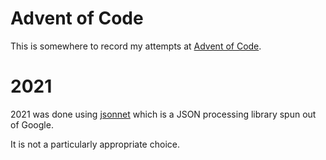 # Advent of Code

This is somewhere to record my attempts at [Advent of
Code](https://www.adventofcode.com).

# 2021

2021 was done using [jsonnet](https://www.jsonnet.org) which is a JSON
processing library spun out of Google.

It is not a particularly appropriate choice.
